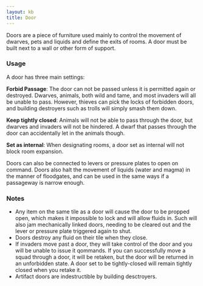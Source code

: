```yaml
---
layout: kb
title: Door
---
```


Doors are a piece of furniture used mainly to control the movement of dwarves, pets and liquids and define the exits of rooms. A door must be built next to a wall or other form of support.

<!-- Doors can be made of stone, metal, glass, and wood. Artifact doors can also be made from gem and bone. While stone, wood, and glass doors require only a single building material, metal doors require 3 bars to produce. -->

### Usage

A door has three main settings:

**Forbid Passage**: The door can not be passed unless it is permitted again or destroyed. Dwarves, animals, both wild and tame, and most invaders will all be unable to pass. However, thieves can pick the locks of forbidden doors, and building destroyers such as trolls will simply smash them down.

**Keep tightly closed**: Animals will not be able to pass through the door, but dwarves and invaders will not be hindered. A dwarf that passes through the door can accidentally let in the animals though.

**Set as internal**: When designating rooms, a door set as internal will not block room expansion.

Doors can also be connected to levers or pressure plates to open on command. Doors also halt the movement of liquids (water and magma) in the manner of floodgates, and can be used in the same ways if a passageway is narrow enough.

### Notes

* Any item on the same tile as a door will cause the door to be propped open, which makes it impossible to lock and will allow fluids in. Such will also jam mechanically linked doors, needing to be cleared out and the lever or pressure plate triggered again to shut.
* Doors destroy any fluid on their tile when they close.
* If invaders move past a door, they will take control of the door and you will be unable to issue it qommands. If you can successfully move a squad through a door, it will be retaken, but the door will be returned in an unforbidden state. A door set to be tightly-closed will remain tightly closed when you retake it.
* Artifact doors are indestructible by building desctroyers.